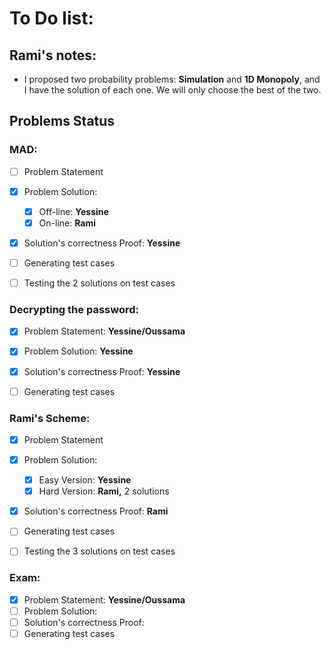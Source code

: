 # To Do list:

## Rami's notes:
- I proposed two probability problems: **Simulation** and **1D Monopoly**, and I have the solution of each one. We will only choose the best of the two.

## Problems Status

### MAD:

- [ ] Problem Statement
- [x] Problem Solution:
  - [x] Off-line: **Yessine**
  - [x] On-line: **Rami**
- [x] Solution's correctness Proof: **Yessine**
- [ ] Generating test cases
- [ ] Testing the $2$ solutions on test cases



### Decrypting the password:

- [x] Problem Statement: **Yessine/Oussama**
- [x] Problem Solution: **Yessine**
- [x] Solution's correctness Proof: **Yessine**
- [ ] Generating test cases



### Rami's Scheme:

- [x] Problem Statement
- [x] Problem Solution:
  - [x] Easy Version: **Yessine**
  - [x] Hard Version: **Rami,** $2$ solutions
- [x] Solution's correctness Proof: **Rami** 
- [ ] Generating test cases
- [ ] Testing the $3$ solutions on test cases


### Exam:
- [x] Problem Statement: **Yessine/Oussama**
- [ ] Problem Solution:
- [ ] Solution's correctness Proof:
- [ ] Generating test cases
